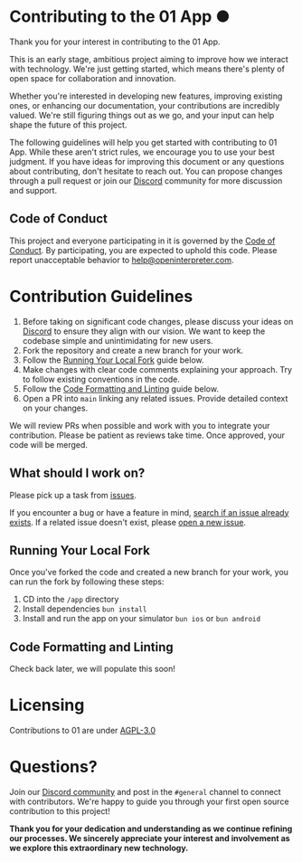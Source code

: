 # Contributing to the 01 App ●

Thank you for your interest in contributing to the 01 App. 

This is an early stage, ambitious project aiming to improve how we interact with technology. We're just getting started, which means there's plenty of open space for collaboration and innovation.

Whether you're interested in developing new features, improving existing ones, or enhancing our documentation, your contributions are incredibly valued. We're still figuring things out as we go, and your input can help shape the future of this project.

The following guidelines will help you get started with contributing to 01 App. While these aren't strict rules, we encourage you to use your best judgment. If you have ideas for improving this document or any questions about contributing, don't hesitate to reach out. You can propose changes through a pull request or join our [Discord](https://discord.gg/Hvz9Axh84z) community for more discussion and support.

## Code of Conduct
This project and everyone participating in it is governed by the [Code of Conduct](CODE_OF_CONDUCT.md). By participating, you are expected to uphold this code. Please report unacceptable behavior to help@openinterpreter.com.

# Contribution Guidelines

1. Before taking on significant code changes, please discuss your ideas on [Discord](https://discord.gg/Hvz9Axh84z) to ensure they align with our vision. We want to keep the codebase simple and unintimidating for new users.
2. Fork the repository and create a new branch for your work.
3. Follow the [Running Your Local Fork](https://github.com/OpenInterpreter/01-app/blob/main/CONTRIBUTING.md#running-your-local-fork) guide below.
4. Make changes with clear code comments explaining your approach. Try to follow existing conventions in the code.
5. Follow the [Code Formatting and Linting](https://github.com/OpenInterpreter/01-app/blob/main/CONTRIBUTING.md#code-formatting-and-linting) guide below.
6. Open a PR into `main` linking any related issues. Provide detailed context on your changes.

We will review PRs when possible and work with you to integrate your contribution. Please be patient as reviews take time. Once approved, your code will be merged.

## What should I work on?

Please pick up a task from [issues](https://github.com/OpenInterpreter/01-app/issues).

If you encounter a bug or have a feature in mind, [search if an issue already exists](https://docs.github.com/en/github/searching-for-information-on-github/searching-on-github/searching-issues-and-pull-requests#search-by-the-title-body-or-comments). If a related issue doesn't exist, please [open a new issue](https://github.com/OpenInterpreter/01-app/issues/new/choose).


## Running Your Local Fork

Once you've forked the code and created a new branch for your work, you can run the fork by following these steps:

1. CD into the `/app` directory
2. Install dependencies `bun install`
3. Install and run the app on your simulator `bun ios` or `bun android`

## Code Formatting and Linting

Check back later, we will populate this soon!

# Licensing

Contributions to 01 are under [AGPL-3.0](LICENSE)

# Questions?

Join our [Discord community](https://discord.gg/Hvz9Axh84z) and post in the `#general` channel to connect with contributors. We're happy to guide you through your first open source contribution to this project!

**Thank you for your dedication and understanding as we continue refining our processes. We sincerely appreciate your interest and involvement as we explore this extraordinary new technology.**